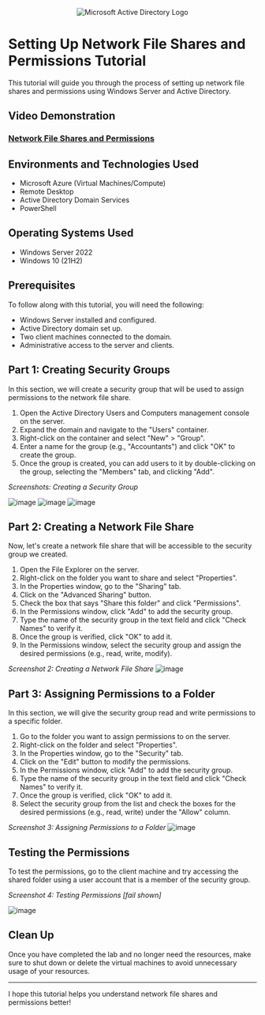 <p align="center">
<img src="https://i.imgur.com/pU5A58S.png" alt="Microsoft Active Directory Logo"/>
</p>

<h1>Setting Up Network File Shares and Permissions Tutorial</h1>
This tutorial will guide you through the process of setting up network file shares and permissions using Windows Server and Active Directory.<br />


<h2>Video Demonstration</h2>

### [Network File Shares and Permissions](https://drive.google.com/file/d/1V_4tRnOFsca0z34e6vLhDkQvt7F80qUj/view?usp=drive_link)

<h2>Environments and Technologies Used</h2>

- Microsoft Azure (Virtual Machines/Compute)
- Remote Desktop
- Active Directory Domain Services
- PowerShell

<h2>Operating Systems Used </h2>

- Windows Server 2022
- Windows 10 (21H2)

## Prerequisites

To follow along with this tutorial, you will need the following:

- Windows Server installed and configured.
- Active Directory domain set up.
- Two client machines connected to the domain.
- Administrative access to the server and clients.

## Part 1: Creating Security Groups

In this section, we will create a security group that will be used to assign permissions to the network file share.

1. Open the Active Directory Users and Computers management console on the server.
2. Expand the domain and navigate to the "Users" container.
3. Right-click on the container and select "New" > "Group".
4. Enter a name for the group (e.g., "Accountants") and click "OK" to create the group.
5. Once the group is created, you can add users to it by double-clicking on the group, selecting the "Members" tab, and clicking "Add".

*Screenshots: Creating a Security Group*

![image](https://github.com/JasonDelahoussaye/NetworkFileSharesAndPermissions/assets/106440235/c7b510ca-0f01-4168-bd7b-e304c3463f76) ![image](https://github.com/JasonDelahoussaye/NetworkFileSharesAndPermissions/assets/106440235/fe3882b3-c563-4a99-ae8a-0e7979983bff) ![image](https://github.com/JasonDelahoussaye/NetworkFileSharesAndPermissions/assets/106440235/b3d6699a-f0c5-451c-bc18-acb6d13daf2d)



## Part 2: Creating a Network File Share

Now, let's create a network file share that will be accessible to the security group we created.

1. Open the File Explorer on the server.
2. Right-click on the folder you want to share and select "Properties".
3. In the Properties window, go to the "Sharing" tab.
4. Click on the "Advanced Sharing" button.
5. Check the box that says "Share this folder" and click "Permissions".
6. In the Permissions window, click "Add" to add the security group.
7. Type the name of the security group in the text field and click "Check Names" to verify it.
8. Once the group is verified, click "OK" to add it.
9. In the Permissions window, select the security group and assign the desired permissions (e.g., read, write, modify).

*Screenshot 2: Creating a Network File Share*
![image](https://github.com/JasonDelahoussaye/NetworkFileSharesAndPermissions/assets/106440235/57e46d40-f025-4e3f-a90c-93dc8dcf9e27)


## Part 3: Assigning Permissions to a Folder

In this section, we will give the security group read and write permissions to a specific folder.

1. Go to the folder you want to assign permissions to on the server.
2. Right-click on the folder and select "Properties".
3. In the Properties window, go to the "Security" tab.
4. Click on the "Edit" button to modify the permissions.
5. In the Permissions window, click "Add" to add the security group.
6. Type the name of the security group in the text field and click "Check Names" to verify it.
7. Once the group is verified, click "OK" to add it.
8. Select the security group from the list and check the boxes for the desired permissions (e.g., read, write) under the "Allow" column.


*Screenshot 3: Assigning Permissions to a Folder*
![image](https://github.com/JasonDelahoussaye/NetworkFileSharesAndPermissions/assets/106440235/1059164f-7db1-4339-8f8d-0afe3b7324b9)

## Testing the Permissions

To test the permissions, go to the client machine and try accessing the shared folder using a user account that is a member of the security group.

*Screenshot 4: Testing Permissions [fail shown]*

![image](https://github.com/JasonDelahoussaye/NetworkFileSharesAndPermissions/assets/106440235/eee215e0-b476-4281-915d-593c60d7e516)


## Clean Up

Once you have completed the lab and no longer need the resources, make sure to shut down or delete the virtual machines to avoid unnecessary usage of your resources.

---

I hope this tutorial helps you understand network file shares and permissions better!
